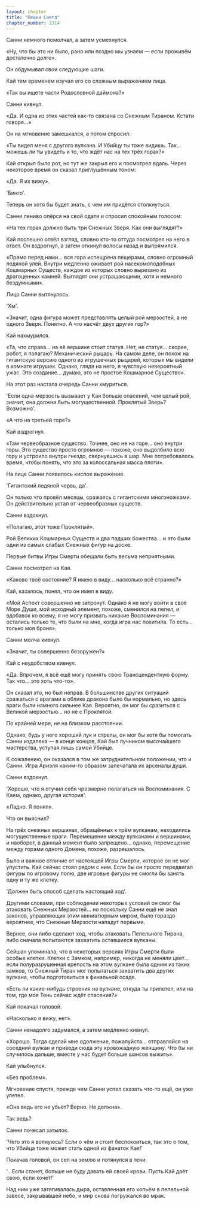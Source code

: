 ```yaml
---
layout: chapter
title: "Пешки Снега"
chapter_number: 2314
---
```




Санни немного помолчал, а затем усмехнулся.

«Ну, что бы это ни было, рано или поздно мы узнаем — если проживём достаточно долго».

Он обдумывал свои следующие шаги.

Кай тем временем изучал его со сложным выражением лица.

«Так вы ищете части Родословной даймона?»

Санни кивнул.

«Да. И одна из этих частей как-то связана со Снежным Тираном. Кстати говоря...»

Он на мгновение замешкался, а потом спросил:

«Ты видел меня с другого вулкана. И Убийцу ты тоже видишь. Так... можешь ли ты увидеть и то, что ждёт нас на тех трёх горах?»

Кай открыл было рот, но тут же закрыл его и посмотрел вдаль. Через некоторое время он сказал приглушённым тоном:

«Да. Я их вижу».

'Бинго'.

Теперь он хотя бы будет знать, с чем им придётся столкнуться.

Санни лениво опёрся на свой одати и спросил спокойным голосом:

«На тех горах должно быть три Снежных Зверя. Как они выглядят?»

Кай поспешно отвёл взгляд, словно кто-то оттуда посмотрел на него в ответ. Он вздрогнул, а затем откинул волосы назад и выпрямился.

«Прямо перед нами... вся гора испещрена пещерами, словно огромный ледяной улей. Внутри медленно оживает рой насекомоподобных Кошмарных Существ, каждое из которых словно вырезано из драгоценных камней. Выглядят они устрашающими, хотя и немного бездумными».

Лицо Санни вытянулось.

'Хм'.

«Значит, одна фигура может представлять целый рой мерзостей, а не одного Зверя. Понятно. А что насчёт двух других гор?»

Кай нахмурился.

«Та, что справа... на её вершине стоит статуя. Нет, не статуя... скорее, робот, я полагаю? Механический рыцарь. На самом деле, он похож на гигантскую версию одного из игрушечных рыцарей, которых мы видели в комнате игрушек. Однако, глядя на него, я чувствую невероятный ужас. Это создание... думаю, это не простое Кошмарное Существо».

На этот раз настала очередь Санни хмуриться.

'Если одна мерзость вызывает у Кая больше опасений, чем целый рой, значит, она должна быть могущественной. Проклятый Зверь? Возможно'.

«А что на третьей горе?»

Кай вздрогнул.

«Там червеобразное существо. Точнее, оно не на горе... оно внутри горы. Это существо просто огромное — похоже, оно выдолбило всю гору и устроило внутри гнездо, свернувшись в шар. Мне потребовалось время, чтобы понять, что это за колоссальная масса плоти».

На лице Санни появилось кислое выражение.

'Гигантский ледяной червь, да'.

Он только что провёл месяцы, сражаясь с гигантскими многоножками. Он действительно устал от червеобразных существ.

Санни вздохнул.

«Полагаю, этот тоже Проклятый».

Рой Великих Кошмарных Существ и два падших божества... и это были одни из самых слабых Снежных фигур на доске.

Первые битвы Игры Смерти обещали быть весьма неприятными.

Санни посмотрел на Кая.

«Каково твоё состояние? Я имею в виду... насколько всё странно?»

Кай, казалось, понял, что он имел в виду.

«Мой Аспект совершенно не затронут. Однако я не могу войти в своё Море Души, мой исходный элемент, похоже, сменился на пепел, и вдобавок ко всему, я не могу призвать никакие Воспоминания — остались только те, что были на мне, когда игра нас похитила. То есть... только моя броня».

Санни молча кивнул.

«Значит, ты совершенно безоружен?»

Кай с неудобством кивнул.

«Да. Впрочем, я всё ещё могу принять свою Трансцендентную форму. Так что... это хоть что-то».

Он сказал это, но был неправ. В большинстве других ситуаций сражаться с врагами в облике дракона было бы нормально, но здесь враги были намного сильнее Кая. Вероятно, он мог бы сразиться с Великой мерзостью... но не с Проклятой.

По крайней мере, не на близком расстоянии.

Однако, будь у него хороший лук и стрелы, он мог бы хотя бы помогать Санни издалека — в конце концов, Кай был лучником высочайшего мастерства, уступая лишь самой Убийце.

К сожалению, он оказался в том же затруднительном положении, что и Санни. Игра Ариэля каким-то образом запечатала их арсеналы души.

Санни вздохнул.

'Хорошо, что я отучил себя чрезмерно полагаться на Воспоминания. С Каем, однако, другая история'.

«Ладно. Я понял».

Что он выяснил?

На трёх снежных вершинах, обращённых к трём вулканам, находились могущественные враги. Перемещение между вулканами и вершинами, и наоборот, в данный момент было запрещено... однако, перемещение между горами одного Домена, похоже, разрешалось.

Было и важное отличие от настоящей Игры Смерти, которое он не мог упустить. Кай сейчас стоял рядом с ним. Если бы он просто передвигал фигуры по игровому полю, две игровые фигуры не смогли бы занять одну и ту же клетку.

'Должен быть способ сделать настоящий ход'.

Другими словами, при соблюдении некоторых условий он смог бы атаковать Снежных Мерзостей... но поскольку Санни ещё не знал законов, управляющих этим миниатюрным миром, было гораздо вероятнее, что Снежные Мерзости нападут первыми.

Вернее, они либо сделают ход, чтобы атаковать Пепельного Тирана, либо сначала попытаются захватить оставшиеся вулканы.

Сейшан упоминала, что в некоторых версиях Игры Смерти были особые клетки. Клетки с Замком, например, никогда не меняли цвет... если полуразрушенная крепость на этом вулкане была одним из таких замков, то Снежный Тиран мог попытаться захватить два других вулкана, чтобы подготовиться к финальной осаде.

«Есть ли какие-нибудь строения на вулкане, откуда ты прилетел, или на том, где моя Тень сейчас ждёт спасения?»

Кай покачал головой.

«Насколько я вижу, нет».

Санни ненадолго задумался, а затем медленно кивнул.

«Хорошо. Тогда сделай мне одолжение, пожалуйста... отправляйся на соседний вулкан и приведи сюда эту кровожадную женщину. Что бы ни случилось дальше, вместе у нас будет больше шансов выжить».

Кай улыбнулся.

«Без проблем».

Мгновение спустя, прежде чем Санни успел сказать что-то ещё, он уже улетел.

«Она ведь его не убьёт? Верно. Не должна».

Так ведь?

Санни почесал затылок.

'Чего это я волнуюсь? Если о чём и стоит беспокоиться, так это о том, что Убийца тоже может стать одной из фанаток Кая!'

Покачав головой, он сел на землю и потянулся в тени.

'...Если станет, больше не буду давать ей своей крови. Пусть Кай даёт свою, если хочет!'

Над ним уже затягивалась дыра, оставленная его копьём в пепельной завесе, закрывавшей небо, и мир снова погружался во мрак.

